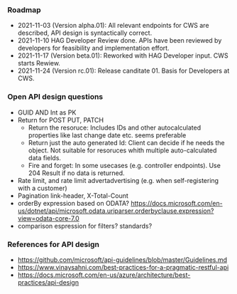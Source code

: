 ### Roadmap
* 2021-11-03 (Version alpha.01): All relevant endpoints for CWS are described, API design is syntactically correct.
* 2021-11-10 HAG Developer Review done. APIs have been reviewed by developers for feasibility and implementation effort.
* 2021-11-17 (Version beta.01): Reworked with HAG Developer input. CWS starts Rewiew.
* 2021-11-24 (Version rc.01): Release canditate 01. Basis for Developers at CWS.

### Open API design questions
* GUID AND Int as PK
* Return for  POST PUT, PATCH 
  * Return the resoruce: Includes IDs and other autocalculated properties like last change date etc. seems preferable
  * Return just the auto generated Id: Client can decide if he needs the object. Not suitable for resoruces whith multiple auto-calculated data fields.
  * Fire and forget: In some usecases (e.g. controller endpoints). Use 204 Result if no data is returned.
* Rate limit, and rate limit advertadvertising  (e.g. when self-registering with a customer) 
* Pagination link-header, X-Total-Count
* orderBy expression based on ODATA? https://docs.microsoft.com/en-us/dotnet/api/microsoft.odata.uriparser.orderbyclause.expression?view=odata-core-7.0
* comparison espression for filters? standards?

### References for API design
* https://github.com/microsoft/api-guidelines/blob/master/Guidelines.md
* https://www.vinaysahni.com/best-practices-for-a-pragmatic-restful-api
* https://docs.microsoft.com/en-us/azure/architecture/best-practices/api-design
